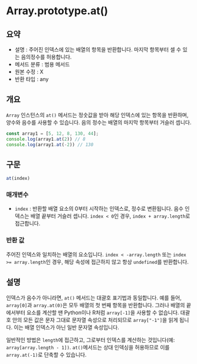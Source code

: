 # Array.prototype.at()

## 요약

- 설명 : 주어진 인덱스에 있는 배열의 항목을 반환합니다. 마지막 항목부터 셀 수 있는 음의정수를 허용합니다.
- 메서드 분류 : 범용 메서드
- 원본 수정 : X
- 반환 타입 : any

## 개요

`Array` 인스턴스의 `at()` 메서드는 정숫값을 받아 해당 인덱스에 있는 항목을 반환하며, 양수와 음수를 사용할 수 있습니다. 음의 정수는 배열의 마지막 항목부터 거슬러 셉니다.

```js
const array1 = [5, 12, 8, 130, 44];
console.log(array1.at(2)) // 8
console.log(array1.at(-2)) // 130
```

## 구문

```js
at(index)
```

### 매개변수

- `index` : 반환할 배열 요소의 0부터 시작하는 인덱스로, 정수로 변환됩니다. 음수 인덱스는 배열 끝부터 거슬러 셉니다. `index < 0`인 경우, `index + array.length`로 접근합니다.

### 반환 값

주어진 인덱스와 일치하는 배열의 요소입니다. `index < -array.length` 또는 `index >= array.length`인 경우, 해당 속성에 접근하지 않고 항상 `undefined`를 반환합니다.

## 설명

인덱스가 음수가 아니라면, `at()` 메서드는 대괄호 표기법과 동일합니다. 예를 들어, `array[0]`과 `array.at(0)`은 모두 배열의 첫 번째 항목을 반환합니다. 그러나 배열의 끝에서부터 요소를 계산할 땐 Python이나 R처럼 `array[-1]`을 사용할 수 없습니다. 대괄호 안의 모든 값은 문자 그대로 문자열 속성으로 처리되므로 `array["-1"]`을 읽게 됩니다. 이는 배열 인덱스가 아닌 일반 문자열 속성입니다.

일반적인 방법은 `length`에 접근하고, 그로부터 인덱스를 계산하는 것입니다(예: `array[array.length - 1])`. `at()`메서드는 상대 인덱싱을 허용하므로 이를 `array.at(-1)`로 단축할 수 있습니다.